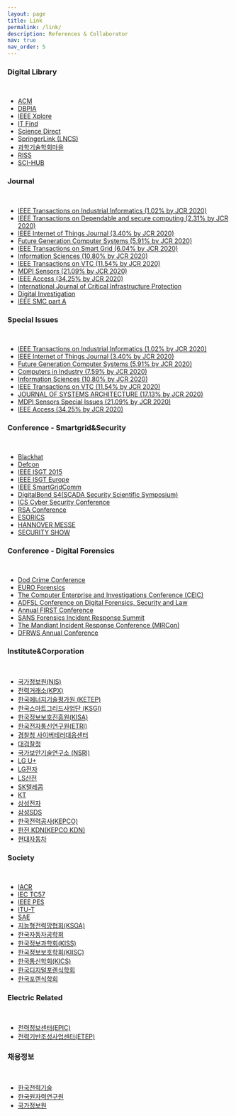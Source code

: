 ```yaml
---
layout: page
title: Link
permalink: /link/
description: References & Collaborator
nav: true
nav_order: 5
---
```


<div class="sub-title">
    <h3>Digital Library</h3>
</div>
<br>
<div>
    <ul>
        <li><a href="http://dl.acm.org/" class="external text" rel="nofollow" target="_blank">ACM</a></li>
        <li><a href="http://www.dbpia.co.kr" class="external text" rel="nofollow" target="_blank">DBPIA</a></li>
        <li><a href="http://ieeexplore.ieee.org" class="external text" rel="nofollow" target="_blank">IEEE Xplore</a></li>
        <li><a href="http://www.itfind.or.kr" class="external text" rel="nofollow" target="_blank">IT Find</a></li>
        <li><a href="http://www.sciencedirect.com" class="external text" rel="nofollow" target="_blank">Science Direct</a></li>
        <li><a href="http://www.springerlink.com" class="external text" rel="nofollow" target="_blank">SpringerLink (LNCS)</a></li>
        <li><a href="http://society.kisti.re.kr" class="external text" rel="nofollow" target="_blank">과학기술학회마을</a></li>
        <li><a href="http://www.riss.kr/index.do" class="external text" rel="nofollow" target="_blank">RISS</a></li>
        <li><a href="https://sci-hub.tw/" class="external text" rel="nofollow" target="_blank">SCI-HUB</a></li>
    </ul>
</div>
<div class="sub-title">
    <h3> Journal </h3>
</div>
<br>
<div>
    <ul>
        <li><a href="http://www.ieee-ies.org/pubs/transactions-on-industrial-informatics" class="external text" rel="nofollow" target="_blank">IEEE Transactions on Industrial Informatics (1.02% by JCR 2020)</a></li>
        <li><a href="https://ieeexplore.ieee.org/xpl/RecentIssue.jsp?punumber=8858" class="external text" rel="nofollow" target="_blank">IEEE Transactions on Dependable and secure computing (2.31% by JCR 2020)</a></li>
        <li><a href="http://ieee-iotj.org/" class="external text" rel="nofollow" target="_blank">IEEE Internet of Things Journal (3.40% by JCR 2020)</a></li>
        <li><a href="https://www.journals.elsevier.com/future-generation-computer-systems" class="external text" rel="nofollow" target="_blank">Future Generation Computer Systems (5.91% by JCR 2020)</a></li>
        <li><a href="https://ieeexplore.ieee.org/xpl/RecentIssue.jsp?punumber=5165411" class="external text" rel="nofollow" target="_blank">IEEE Transactions on Smart Grid (6.04% by JCR 2020)</a></li>
        <li><a href="https://www.journals.elsevier.com/information-sciences" class="external text" rel="nofollow" target="_blank">Information Sciences (10.80% by JCR 2020)</a></li>
        <li><a href="http://www.it.is.tohoku.ac.jp/~tvt/index.html" class="external text" rel="nofollow" target="_blank">IEEE Transactions on VTC (11.54% by JCR 2020)</a></li>
        <li><a href="https://www.mdpi.com/journal/sensors" class="external text" rel="nofollow" target="_blank">MDPI Sensors (21.09% by JCR 2020)</a></li>
        <li><a href="https://ieeeaccess.ieee.org/" class="external text" rel="nofollow" target="_blank">IEEE Access (34.25% by JCR 2020)</a></li>
        <li><a href="https://link.springer.com/journal/11096" class="external text" rel="nofollow" target="_blank">International Journal of Critical Infrastructure Protection</a></li>
        <li><a href="https://www.journals.elsevier.com/digital-investigation" class="external text" rel="nofollow" target="_blank">Digital Investigation</a></li>
        <li><a href="https://ieeexplore.ieee.org/xpl/RecentIssue.jsp?punumber=3468" class="external text" rel="nofollow" target="_blank">IEEE SMC part A</a></li>
    </ul>
</div>
<div class="sub-title">
    <h3> Special Issues </h3>
</div>
<br>
<div>
    <ul>
        <li><a href="http://www.ieee-ies.org/pubs/transactions-on-industrial-informatics" class="external text" rel="nofollow" target="_blank">IEEE Transactions on Industrial Informatics (1.02% by JCR 2020)</a></li>
        <li><a href="http://ieee-iotj.org/special-issues/" class="external text" rel="nofollow" target="_blank">IEEE Internet of Things Journal (3.40% by JCR 2020)</a></li>
        <li><a href="https://www.journals.elsevier.com/future-generation-computer-systems/call-for-papers" class="external text" rel="nofollow" target="_blank">Future Generation Computer Systems (5.91% by JCR 2020)</a></li>
        <li><a href="https://www.sciencedirect.com/journal/computers-in-industry/about/call-for-papers" class="external text" rel="nofollow" target="_blank">Computers in Industry (7.59% by JCR 2020)</a></li>
        <li><a href="https://www.journals.elsevier.com/information-sciences/call-for-papers" class="external text" rel="nofollow" target="_blank">Information Sciences (10.80% by JCR 2020)</a></li>
        <li><a href="http://www.it.is.tohoku.ac.jp/~tvt/vtjournal/callforpapers.html" class="external text" rel="nofollow" target="_blank">IEEE Transactions on VTC (11.54% by JCR 2020)</a></li>
        <li><a href="https://www.sciencedirect.com/journal/journal-of-systems-architecture/about/call-for-papers" class="external text" rel="nofollow" target="_blank">JOURNAL OF SYSTEMS ARCHITECTURE (17.13% by JCR 2020)</a></li>
        <li><a href="https://www.mdpi.com/journal/sensors/special_issues" class="external text" rel="nofollow" target="_blank">MDPI Sensors Special Issues (21.09% by JCR 2020)</a></li>
        <li><a href="https://ieeeaccess.ieee.org/special-sections/" class="external text" rel="nofollow" target="_blank">IEEE Access (34.25% by JCR 2020)</a></li>
    </ul>
</div>
<div class="sub-title">
    <h3> Conference - Smartgrid&Security </h3>
</div>
<br>
<div>
    <ul>
        <li><a href="http://www.blackhat.com" class="external text" rel="nofollow" target="_blank">Blackhat</a></li>
        <li><a href="http://www.defcon.org" class="external text" rel="nofollow" target="_blank">Defcon</a></li>
        <li><a href="http://ieee-isgt.org" class="external text" rel="nofollow" target="_blank">IEEE ISGT 2015</a></li>
        <li><a href="http://www.ieee-isgt-2013.eu" class="external text" rel="nofollow" target="_blank">IEEE ISGT Europe</a></li>
        <li><a href="http://sgc2013.ieee-smartgridcomm.org/content/ieee-smartgridcomm" class="external text" rel="nofollow" target="_blank">IEEE SmartGridComm</a></li>
        <li><a href="http://www.digitalbond.com/s4/s4x14/" class="external text" rel="nofollow" target="_blank">DigitalBond S4(SCADA Security Scientific Symposium)</a></li>
        <li><a href="http://www.icscybersecurityconference.com/" class="external text" rel="nofollow" target="_blank">ICS Cyber Security Conference</a></li>
        <li><a href="https://www.rsaconference.com/" class="external text" rel="nofollow" target="_blank">RSA Conference</a></li>
        <li><a href="https://esorics2019.uni.lu/" class="external text" rel="nofollow" target="_blank">ESORICS</a></li>
        <li><a href="https://www.hannovermesse.de/home" class="external text" rel="nofollow" target="_blank">HANNOVER MESSE</a></li>
        <li><a href="https://messe.nikkei.co.jp/en/ss/" class="external text" rel="nofollow" target="_blank">SECURITY SHOW</a></li>
    </ul>
</div>
<div class="sub-title">
    <h3> Conference - Digital Forensics </h3>
</div>
<br>
<div>
    <ul>
        <li><a href="http://www.dodcybercrime.com" class="external text" rel="nofollow" target="_blank">Dod Crime Conference</a></li>
        <li><a href="http://euroforensics.com" class="external text" rel="nofollow" target="_blank">EURO Forensics</a></li>
        <li><a href="http://www.ceicconference.com" class="external text" rel="nofollow" target="_blank">The Computer Enterprise and Investigations Conference (CEIC)</a></li>
        <li><a href="http://www.digitalforensics-conference.org" class="external text" rel="nofollow" target="_blank">ADFSL Conference on Digital Forensics, Security and Law</a></li>
        <li><a href="http://conference.first.org" class="external text" rel="nofollow" target="_blank">Annual FIRST Conference</a></li>
        <li><a href="http://www.sans.org/event/dfir-summit-2013" class="external text" rel="nofollow" target="_blank">SANS Forensics Incident Response Summit</a></li>
        <li><a href="http://www.mandiant.com/events/mircon" class="external text" rel="nofollow" target="_blank">The Mandiant Incident Response Conference (MIRCon)</a></li>
        <li><a href="http://dfrws.org" class="external text" rel="nofollow" target="_blank">DFRWS Annual Conference</a></li>
    </ul>
</div>
<div class="sub-title">
    <h3> Institute&Corporation </h3>
</div>
<br>
<div>
    <ul>
        <li><a href="http://www.nis.go.kr" class="external text" rel="nofollow" target="_blank">국가정보원(NIS)</a></li>
        <li><a href="http://www.kpx.or.kr" class="external text" rel="nofollow" target="_blank">전력거래소(KPX)</a></li>
        <li><a href="http://www.ketep.re.kr" class="external text" rel="nofollow" target="_blank">한국에너지기술평가원 (KETEP) </a></li>                  
        <li><a href="http://www.smartgrid.or.kr" class="external text" rel="nofollow" target="_blank">한국스마트그리드사업단 (KSGI)</a></li>
        <li><a href="http://www.kisa.or.kr" class="external text" rel="nofollow" target="_blank">한국정보보호진흥원(KISA)</a></li>
        <li><a href="http://www.etri.re.kr" class="external text" rel="nofollow" target="_blank">한국전자통신연구원(ETRI)</a></li>
        <li><a href="http://www.ctrc.go.kr" class="external text" rel="nofollow" target="_blank">경찰청 사이버테러대응센터</a></li>
        <li><a href="http://www.spo.go.kr/" class="external text" rel="nofollow" target="_blank">대검찰청</a></li>
        <li><a href="http://210.104.33.10/kor" class="external text" rel="nofollow" target="_blank">국가보안기술연구소 (NSRI)</a></li>
        <li><a href="http://www.uplus.co.kr" class="external text" rel="nofollow" target="_blank">LG U+</a></li>                
        <li><a href="http://www.lge.co.kr" class="external text" rel="nofollow" target="_blank">LG전자</a></li>
        <li><a href="http://www.lsis.co.kr" class="external text" rel="nofollow" target="_blank">LS산전</a></li>
        <li><a href="http://www.sktelecom.com" class="external text" rel="nofollow" target="_blank">SK텔레콤</a></li>
        <li><a href="http://www.kt.com" class="external text" rel="nofollow" target="_blank">KT</a></li>              
        <li><a href="http://www.samsung.com/sec" class="external text" rel="nofollow" target="_blank">삼성전자</a></li>
        <li><a href="http://www.sds.samsung.co.kr" class="external text" rel="nofollow" target="_blank">삼성SDS</a></li>
        <li><a href="http://www.kepco.co.kr" class="external text" rel="nofollow" target="_blank">한국전력공사(KEPCO)</a></li>
        <li><a href="http://www.kdn.com" class="external text" rel="nofollow" target="_blank">한전 KDN(KEPCO KDN)</a></li>
        <li><a href="http://www.hyundai.com" class="external text" rel="nofollow" target="_blank">현대자동차</a></li>
    </ul>
</div>
<div class="sub-title">
    <h3> Society </h3>
</div>
<br>
<div>
    <ul>
        <li><a href="http://www.iacr.org" class="external text" rel="nofollow" target="_blank">IACR</a></li>
        <li><a href="http://tc57.iec.ch" class="external text" rel="nofollow" target="_blank">IEC TC57</a></li>          
        <li><a href="http://www.ieee-pes.org" class="external text" rel="nofollow" target="_blank">IEEE PES</a></li>
        <li><a href="http://www.itu.int/en/ITU-T" class="external text" rel="nofollow" target="_blank">ITU-T</a></li>        
        <li><a href="http://www.sae.org" class="external text" rel="nofollow" target="_blank">SAE</a></li>
        <li><a href="http://www.ksmartgrid.org" class="external text" rel="nofollow" target="_blank">지능형전력망협회(KSGA)</a></li>
        <li><a href="http://www.ksae.org" class="external text" rel="nofollow" target="_blank">한국자동차공학회</a></li>
        <li><a href="http://www.kiise.or.kr" class="external text" rel="nofollow" target="_blank">한국정보과학회(KISS)</a></li>
        <li><a href="http://www.kiisc.or.kr" class="external text" rel="nofollow" target="_blank">한국정보보호학회(KIISC)</a></li>
        <li><a href="http://www.kics.or.kr" class="external text" rel="nofollow" target="_blank">한국통신학회(KICS)</a></li>
        <li><a href="http://kdfs.or.kr" class="external text" rel="nofollow" target="_blank">한국디지털포렌식학회</a></li>
        <li><a href="http://www.forensickorea.org" class="external text" rel="nofollow" target="_blank">한국포렌식학회</a></li>
    </ul>
</div>
<div class="sub-title">
    <h3> Electric Related </h3>
</div>
<br>
<div>
    <ul>
        <li><a href="http://www.epic.or.kr/index.jsp" class="external text" rel="nofollow" target="_blank">전력정보센터(EPIC)</a></li>
        <li><a href="http://www.etep.or.kr/home/main.jsp" class="external text" rel="nofollow" target="_blank">전력기반조성사업센터(ETEP)</a></li>
    </ul>
</div>
<div class="sub-title">
    <h3> 채용정보 </h3>
</div>
<br>
<div>
    <ul>
    <li><a href="http://kepco-enc.incruit.com" class="external text" rel="nofollow" target="_blank">한국전력기술</a></li>
    <li><a href="http://www.kaeri.re.kr:8080/board/menu1/view.ht?keyCode=4&start=0&sk=&sf=0&search_category=&article_seq=5159&article_upSeq=5159" class="external text" rel="nofollow" target="_blank">한국원자력연구원</a></li>
    <li><a href="https://career.nis.go.kr:4017/info/notice/view.html?noticeNum=261" class="external text" rel="nofollow" target="_blank">국가정보원</a></li>
    </ul>
</div>